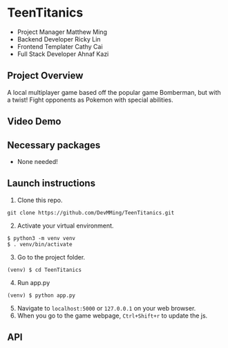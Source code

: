 # TeenTitanics
- Project Manager Matthew Ming
- Backend Developer Ricky Lin
- Frontend Templater Cathy Cai
- Full Stack Developer Ahnaf Kazi
## Project Overview
A local multiplayer game based off the popular game Bomberman, but with a twist! Fight opponents as Pokemon with special abilities.
## Video Demo
## Necessary packages
- None needed!
## Launch instructions
1. Clone this repo.
```
git clone https://github.com/DevMMing/TeenTitanics.git
```
2. Activate your virtual environment.
```
$ python3 -m venv venv
$ . venv/bin/activate
```
3. Go to the project folder.
```
(venv) $ cd TeenTitanics
```
4. Run app.py
```
(venv) $ python app.py
```
5. Navigate to ```localhost:5000``` or ```127.0.0.1``` on your web browser.
6. When you go to the game webpage, ```Ctrl+Shift+r``` to update the js.
## API
